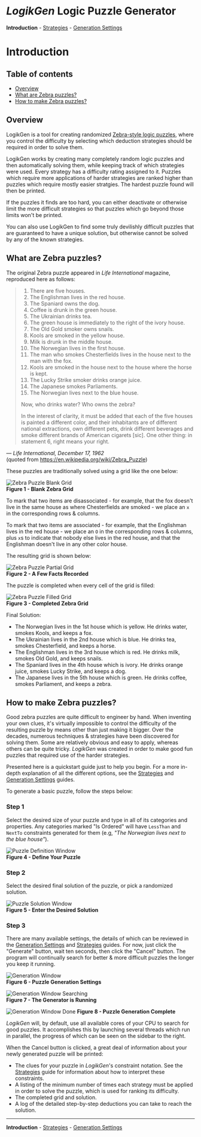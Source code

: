 
# *LogikGen* Logic Puzzle Generator

**Introduction** - [Strategies](Strategies.md#logikgen-logic-puzzle-generator) - [Generation Settings](GenerationSettings.md#logikgen-logic-puzzle-generator)

# Introduction

## Table of contents
- [Overview](#overview)
- [What are Zebra puzzles?](#what-are-zebra-puzzles)
- [How to make Zebra puzzles?](#how-to-make-zebra-puzzles)

## Overview

LogikGen is a tool for creating randomized [Zebra-style logic puzzles](https://en.wikipedia.org/wiki/Zebra_Puzzle), where you control the difficulty by selecting which deduction strategies should be required in order to solve them.

LogikGen works by creating many completely random logic puzzles and then automatically solving them, while keeping track of which strategies were used. Every strategy has a difficulty rating assigned to it. Puzzles which require more applications of harder strategies are ranked higher than puzzles which require mostly easier stratgies. The hardest puzzle found will then be printed.

If the puzzles it finds are too hard, you can either deactivate or otherwise limit the more difficult strategies so that puzzles which go beyond those limits won't be printed.

You can also use LogikGen to find some truly devilishly difficult puzzles that are guaranteed to have a unique solution, but otherwise cannot be solved by any of the known strategies.

## What are Zebra puzzles?

The original Zebra puzzle appeared in *Life International* magazine, reproduced here as follows:

> 1. There are five houses.
> 2. The Englishman lives in the red house.
> 3. The Spaniard owns the dog.
> 4. Coffee is drunk in the green house.
> 5. The Ukrainian drinks tea.
> 6. The green house is immediately to the right of the ivory house.
> 7. The Old Gold smoker owns snails.
> 8. Kools are smoked in the yellow house.
> 9. Milk is drunk in the middle house.
> 10. The Norwegian lives in the first house.
> 11. The man who smokes Chesterfields lives in the house next to the man with the fox.
> 12. Kools are smoked in the house next to the house where the horse is kept.
> 13. The Lucky Strike smoker drinks orange juice.
> 14. The Japanese smokes Parliaments.
> 15. The Norwegian lives next to the blue house.
> 
> Now, who drinks water? Who owns the zebra?
> 
> In the interest of clarity, it must be added that each of the five houses is painted a different color, and their inhabitants are of different national extractions, own different pets, drink different beverages and smoke different brands of American cigarets [sic]. One other thing: in statement 6, right means your right.

— *Life International, December 17, 1962*  
    (quoted from https://en.wikipedia.org/wiki/Zebra_Puzzle)

These puzzles are traditionally solved using a grid like the one below:

![Zebra Puzzle Blank Grid](Files/ZebraBigBlank.png)  
**Figure 1 - Blank Zebra Grid**

To mark that two items are disassociated - for example, that the fox doesn't live in the same house as where Chesterfields are smoked - we place an `x` in the corresponding rows & columns. 

To mark that two items are associated - for example, that the Englishman lives in the red house - we place an `O` in the corresponding rows & columns, plus `x`s to indicate that nobody else lives in the red house, and that the Englishman doesn't live in any other color house.

The resulting grid is shown below:

![Zebra Puzzle Partial Grid](Files/ZebraBigPartial.png)  
**Figure 2 - A Few Facts Recorded**

The puzzle is completed when every cell of the grid is filled:

![Zebra Puzzle Filled Grid](Files/ZebraBigFilled.png)  
**Figure 3 - Completed Zebra Grid**

Final Solution:
- The Norwegian lives in the 1st house which is yellow. He drinks water, smokes Kools, and keeps a fox.
- The Ukrainian lives in the 2nd house which is blue. He drinks tea, smokes Chesterfield, and keeps a horse.
- The Englishman lives in the 3rd house which is red. He drinks milk, smokes Old Gold, and keeps snails.
- The Spaniard lives in the 4th house which is ivory. He drinks orange juice, smokes Lucky Strike, and keeps a dog.
- The Japanese lives in the 5th house which is green. He drinks coffee, smokes Parliament, and keeps a zebra.

## How to make Zebra puzzles?

Good zebra puzzles are quite difficult to engineer by hand. When inventing your own clues, it's virtually impossible to control the difficulty of the resulting puzzle by means other than just making it bigger. Over the decades, numerous techniques & strategies have been discovered for solving them. Some are relatively obvious and easy to apply, whereas others can be quite tricky. *LogikGen* was created in order to make good fun puzzles that required use of the harder strategies. 

Presented here is a quickstart guide just to help you begin. For a more in-depth explanation of all the different options, see the [Strategies](Strategies.md#logikgen-logic-puzzle-generator) and [Generation Settings](GenerationSettings.md#logikgen-logic-puzzle-generator) guides.

To generate a basic puzzle, follow the steps below:

### Step 1

Select the desired size of your puzzle and type in all of its categories and properties. Any categories marked "Is Ordered" will have `LessThan` and `NextTo` constraints generated for them (e.g, *"The Norwegian lives next to the blue house"*).

![Puzzle Definition Window](Files/DefinitionWindow.png)  
**Figure 4 - Define Your Puzzle**

### Step 2

Select the desired final solution of the puzzle, or pick a randomized solution. 

![Puzzle Solution Window](Files/SolutionWindow.png)  
**Figure 5 - Enter the Desired Solution**

### Step 3

There are many available settings, the details of which can be reviewed in the [Generation Settings](GenerationSettings.md) and [Strategies](Strategies.md) guides. For now, just click the "Generate" button, wait ten seconds, then click the "Cancel" button. The program will continually search for better & more difficult puzzles the longer you keep it running.

![Generation Window](Files/GenerationWindow.png)  
**Figure 6 - Puzzle Generation Settings**

![Generation Window Searching](Files/GenerationWindowSearching.png)  
**Figure 7 - The Generator is Running**

![Generation Window Done](Files/GenerationWindowDone.png)
**Figure 8 - Puzzle Generation Complete**

*LogikGen* will, by default, use all available cores of your CPU to search for good puzzles. It accomplishes this by launching several threads which run in parallel, the progress of which can be seen on the sidebar to the right. 

When the Cancel button is clicked, a great deal of information about your newly generated puzzle will be printed:

- The clues for your puzzle in *LogikGen*'s constraint notation. See the [Strategies](Strategies.md#terminology) guide for information about how to interpret these constraints.
- A listing of the minimum number of times each strategy must be applied in order to solve the puzzle, which is used for ranking its difficulty.
- The completed grid and solution.
- A log of the detailed step-by-step deductions you can take to reach the solution.

---

**Introduction** - [Strategies](Strategies.md#logikgen-logic-puzzle-generator) - [Generation Settings](GenerationSettings.md#logikgen-logic-puzzle-generator)
